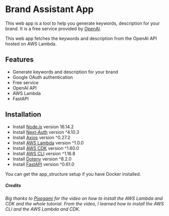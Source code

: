 # Brand Assistant App

This web app is a tool to help you generate keywords, description for your brand. It is a free service provided by [OpenAI](https://openai.com/).

This web app fetches the keywords and description from the OpenAI API hosted on AWS Lambda.

## Features

- Generate keywords and description for your brand
- Google OAuth authentication
- Free service
- OpenAI API
- AWS Lambda
- FastAPI

## Installation

- Install [Node.js](https://nodejs.org/en/) version 16.14.2
- Install [Next-Auth](https://next-auth.js.org/) version ^4.10.3
- Install [Axios](https://www.npmjs.com/package/axios) version ^0.27.2
- Install [AWS Lambda](https://aws.amazon.com/lambda/) version ^1.0.0
- Install [AWS CDK](https://aws.amazon.com/cdk/) version ^1.60.0
- Install [AWS CLI](https://aws.amazon.com/cli/) version ^1.16.8
- Install [Dotenv](https://www.npmjs.com/package/dotenv) version ^8.2.0
- Install [FastAPI](https://fastapi.tiangolo.com/) version ^0.61.0

You can get the app_structure setup if you have Docker installed.

##### Credits

###### Big thanks to [Pixegami](https://www.youtube.com/watch?v=yxyyYMWu1ZA&t=632s) for the video on how to install the AWS Lambda and CDK and the whole tutorial. From the video, I learned how to install the AWS CLI and the AWS Lambda and CDK.
